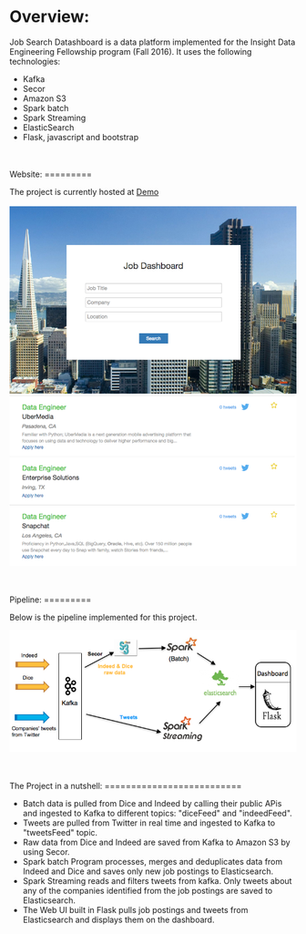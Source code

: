 Overview:
=========

Job Search Datashboard is a data platform implemented for the Insight Data Engineering Fellowship program (Fall 2016). 
It uses the following technologies:

- Kafka
- Secor
- Amazon S3
- Spark batch
- Spark Streaming
- ElasticSearch
- Flask, javascript and bootstrap

<br/>
<br/>
Website:
=========

The project is currently hosted at [Demo](http://ec2-50-112-150-148.us-west-2.compute.amazonaws.com/index)
<br/>
<br/>
![ ](https://github.com/giovannamalhotra/job_dashboard/blob/master/images/landing_page.png)
![ ](https://github.com/giovannamalhotra/job_dashboard/blob/master/images/search_results.png)

<br/>
<br/>
Pipeline:
=========

Below is the pipeline implemented for this project. 
<br/>

![ ](https://github.com/giovannamalhotra/job_dashboard/blob/master/images/pipeline.png)

<br/>
<br/>
The Project in a nutshell:
==========================

- Batch data is pulled from Dice and Indeed by calling their public APis and ingested to Kafka to different topics: "diceFeed" and "indeedFeed".
- Tweets are pulled from Twitter in real time and ingested to Kafka to "tweetsFeed" topic.
- Raw data from Dice and Indeed are saved from Kafka to Amazon S3 by using Secor.
- Spark batch Program processes, merges and deduplicates data from Indeed and Dice and saves only new job postings to Elasticsearch.
- Spark Streaming reads and filters tweets from kafka. Only tweets about any of the companies identified from the job postings are saved to Elasticsearch.
- The Web UI built in Flask pulls job postings and tweets from Elasticsearch and displays them on the dashboard. 

<br/>
<br/>





